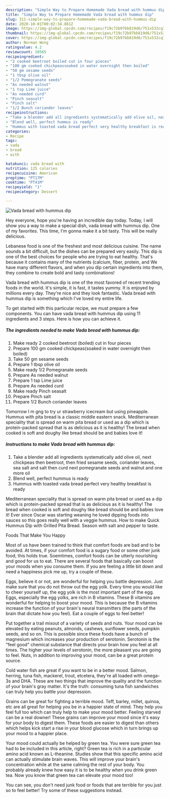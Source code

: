 ```yaml
---
description: "Simple Way to Prepare Homemade Vada bread with hummus dip"
title: "Simple Way to Prepare Homemade Vada bread with hummus dip"
slug: 311-simple-way-to-prepare-homemade-vada-bread-with-hummus-dip
date: 2020-10-01T00:02:34.881Z
image: https://img-global.cpcdn.com/recipes/f19c72b97bb819d6/751x532cq70/vada-bread-with-hummus-dip-recipe-main-photo.jpg
thumbnail: https://img-global.cpcdn.com/recipes/f19c72b97bb819d6/751x532cq70/vada-bread-with-hummus-dip-recipe-main-photo.jpg
cover: https://img-global.cpcdn.com/recipes/f19c72b97bb819d6/751x532cq70/vada-bread-with-hummus-dip-recipe-main-photo.jpg
author: Norman Wong
ratingvalue: 4.2
reviewcount: 10565
recipeingredient:
- "2 cooked beetroot boiled cut in four pieces"
- "100 gm cooked chickpeassoaked in water overnight then boiled"
- "50 gm sesame seeds"
- "1 tbsp olive oil"
- "1/2 Pomegranate seeds"
- "As needed walnut"
- "1 tsp Lime juice"
- "As needed curd"
- "Pinch seasalt"
- "Pinch salt"
- "1/2 Bunch coriander leaves"
recipeinstructions:
- "Take a blender add all ingredients systematically add olive oil, next chickpeas then beetroot, then fried sesame seeds, coriander leaves, sea salt and salt then curd next pomegranate seeds and walnut and one more oil"
- "Blend well, perfect hummus is ready"
- "Hummus with toasted vada bread perfect very healthy breakfast is ready"
categories:
- Recipe
tags:
- vada
- bread
- with

katakunci: vada bread with 
nutrition: 125 calories
recipecuisine: American
preptime: "PT17M"
cooktime: "PT41M"
recipeyield: "1"
recipecategory: Dessert

---
```



![Vada bread with hummus dip](https://img-global.cpcdn.com/recipes/f19c72b97bb819d6/751x532cq70/vada-bread-with-hummus-dip-recipe-main-photo.jpg)

Hey everyone, hope you're having an incredible day today. Today, I will show you a way to make a special dish, vada bread with hummus dip. One of my favorites. This time, I'm gonna make it a bit tasty. This will be really delicious.

Lebanese food is one of the freshest and most delicious cuisine. The name sounds a bit difficult, but the dishes can be prepared very easily. This dip is one of the best choices for people who are trying to eat healthy. That&#39;s because it contains many of the nutrients (calcium, fiber, protein, and We have many different flavors, and when you dip certain ingredients into them, they combine to create bold and tasty combinations!

Vada bread with hummus dip is one of the most favored of recent trending foods in the world. It's simple, it is fast, it tastes yummy. It is enjoyed by millions every day. They're nice and they look fantastic. Vada bread with hummus dip is something which I've loved my entire life.


To get started with this particular recipe, we must prepare a few components. You can have vada bread with hummus dip using 11 ingredients and 3 steps. Here is how you can achieve it.

<!--inarticleads1-->

##### The ingredients needed to make Vada bread with hummus dip:

1. Make ready 2 cooked beetroot (boiled) cut in four pieces
1. Prepare 100 gm cooked chickpeas(soaked in water overnight then boiled)
1. Take 50 gm sesame seeds
1. Prepare 1 tbsp olive oil
1. Make ready 1/2 Pomegranate seeds
1. Prepare As needed walnut
1. Prepare 1 tsp Lime juice
1. Prepare As needed curd
1. Make ready Pinch seasalt
1. Prepare Pinch salt
1. Prepare 1/2 Bunch coriander leaves


Tomorrow I m gng to try ur strawberry icecream but using pineapple. Hummus with pita bread is a classic middle eastern snack. Mediterranean speciality that is spread on warm pita bread or used as a dip which is protein-packed spread that is as delicious as it is healthy! The bread when cooked is soft and doughy like bread should be and babies love it! 

<!--inarticleads2-->

##### Instructions to make Vada bread with hummus dip:

1. Take a blender add all ingredients systematically add olive oil, next chickpeas then beetroot, then fried sesame seeds, coriander leaves, sea salt and salt then curd next pomegranate seeds and walnut and one more oil
1. Blend well, perfect hummus is ready
1. Hummus with toasted vada bread perfect very healthy breakfast is ready


Mediterranean speciality that is spread on warm pita bread or used as a dip which is protein-packed spread that is as delicious as it is healthy! The bread when cooked is soft and doughy like bread should be and babies love it! Ever since Oscar was starting weaning he loved dipping foods into sauces so this goes really well with a veggie hummus. How to make Quick Hummus Dip with Grilled Pita Bread. Season with salt and pepper to taste. 

Foods That Make You Happy


Most of us have been trained to think that comfort foods are bad and to be avoided. At times, if your comfort food is a sugary food or some other junk food, this holds true. Soemtimes, comfort foods can be utterly nourishing and good for us to eat. There are several foods that basically can boost your moods when you consume them. If you are feeling a little bit down and need a happiness pick me up, try a couple of these.

Eggs, believe it or not, are wonderful for helping you battle depression. Just make sure that you do not throw out the egg yolk. Every time you would like to cheer yourself up, the egg yolk is the most important part of the egg. Eggs, especially the egg yolks, are rich in B vitamins. These B vitamins are wonderful for helping to boost your mood. This is because the B vitamins increase the function of your brain's neural transmitters (the parts of the brain that dictate how you feel). Eat a couple of eggs to feel better!

Put together a trail mixout of a variety of seeds and nuts. Your mood can be elevated by eating peanuts, almonds, cashews, sunflower seeds, pumpkin seeds, and so on. This is possible since these foods have a bunch of magnesium which increases your production of serotonin. Serotonin is the "feel good" chemical substance that directs your brain how you feel at all times. The higher your levels of serotonin, the more pleasant you are going to feel. Nuts, in addition to improving your mood, can be a great protein source.

Cold water fish are great if you want to be in a better mood. Salmon, herring, tuna fish, mackerel, trout, etcetera, they're all loaded with omega-3s and DHA. These are two things that improve the quality and the function of your brain's gray matter. It's the truth: consuming tuna fish sandwiches can truly help you battle your depression. 

Grains can be great for fighting a terrible mood. Teff, barley, millet, quinoa, etc are all great for helping you be in a happier state of mind. They help you feel full too which can truly help to make your mood better. Feeling starved can be a real downer! These grains can improve your mood since it's easy for your body to digest them. These foods are easier to digest than others which helps kick start a rise in your blood glucose which in turn brings up your mood to a happier place.

Your mood could actually be helped by green tea. You were sure green tea had to be included in this article, right? Green tea is rich in a particular amino acid known as L-theanine. Studies show that this specific amino acid can actually stimulate brain waves. This will improve your brain's concentration while at the same calming the rest of your body. You probably already knew how easy it is to be healthy when you drink green tea. Now you know that green tea can elevate your mood too!

You can see, you don't need junk food or foods that are terrible for you just so to feel better! Try  some  of  these  suggestions  instead.

